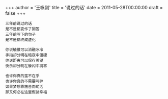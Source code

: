 +++
author = '王咏刚'
title = '说过的话'
date = 2011-05-28T00:00:00
draft = false
+++

<div class="poem">

```
三年前说过的话
是不是都变作了回答
三年前写下的句子
是不是都终成虚化

你说触摸可以消融冰冷
手指却分明在暗夜中僵硬
你说距离可以保存希望
快乐却分明在躲闪中凋零

也许你真的蛮不在乎
也许你真的不需要呵护
如果梦想靠施舍而苟活
那又何必在这里假装幸福
```

</div>
